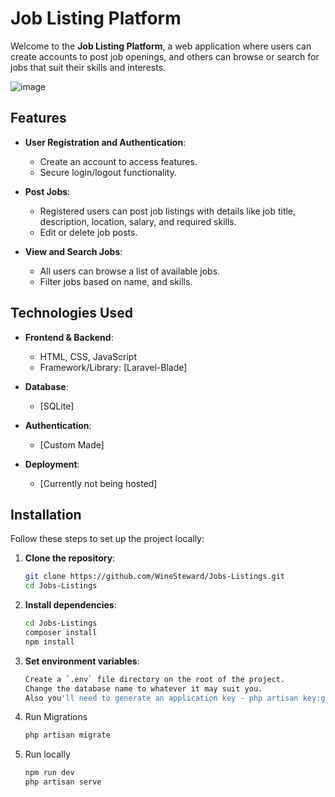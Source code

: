# Job Listing Platform

Welcome to the **Job Listing Platform**, a web application where users can create accounts to post job openings, and others can browse or search for jobs that suit their skills and interests.

![image](https://github.com/user-attachments/assets/628a5af2-a85d-42e1-a31e-e290dc45316e)

## Features

- **User Registration and Authentication**:
  - Create an account to access features.
  - Secure login/logout functionality.

- **Post Jobs**:
  - Registered users can post job listings with details like job title, description, location, salary, and required skills.
  - Edit or delete job posts.

- **View and Search Jobs**:
  - All users can browse a list of available jobs.
  - Filter jobs based on name, and skills.

## Technologies Used

- **Frontend & Backend**:
  - HTML, CSS, JavaScript
  - Framework/Library: [Laravel-Blade]
    
- **Database**:
  - [SQLite]

- **Authentication**:
  - [Custom Made]

- **Deployment**:
  - [Currently not being hosted]

## Installation

Follow these steps to set up the project locally:

1. **Clone the repository**:
    ```bash
    git clone https://github.com/WineSteward/Jobs-Listings.git
    cd Jobs-Listings
    ```

2. **Install dependencies**:
    ```bash
    cd Jobs-Listings
    composer install
    npm install
    ```

3. **Set environment variables**:
    ```bash
   Create a `.env` file directory on the root of the project.
   Change the database name to whatever it may suit you.
   Also you'll need to generate an application key - php artisan key:generate
    ```

5. Run Migrations
    ```bash
   php artisan migrate
    ```

7. Run locally
    ```bash
    npm run dev
    php artisan serve
    ```
   
